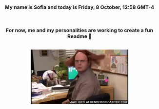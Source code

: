 


<div align="center">
<h3 >My name is Sofia and today is Friday, 8 October, 12:58 GMT-4</h3><br>
<h3 >For now, me and my personalities are working to create a fun Readme 👋
</h3><br>
<img src='img/dwight.gif' alt='working...'/>
</div>
